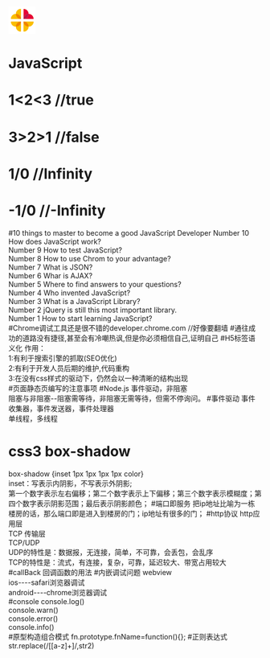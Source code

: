 ![img](https://github.com/studendzhoujun/abc/blob/master/src/images/loading-1.gif)
# JavaScript
# 1<2<3 //true
# 3>2>1 //false
# 1/0   //Infinity
# -1/0  //-Infinity
#10 things to master to become a good JavaScript Developer
Number 10 How does JavaScript work?<br/>
Number 9 How to test JavaScript?<br/>
Number 8 How to use Chrom to your advantage?<br/>
Number 7 What is JSON?<br/>
Number 6 Whar is AJAX?<br/>
Number 5 Where to find answers to your questions?<br/>
Number 4 Who invented JavaScript?<br/>
Number 3 What is a JavaScript Library?<br/>
Number 2 jQuery is still this most important library.<br/>
Number 1 How to start learning JavaScript?<br/>
#Chrome调试工具还是很不错的developer.chrome.com
//好像要翻墙
#通往成功的道路没有捷径,甚至会有冷嘲热讽,但是你必须相信自己,证明自己
#H5标签语义化
作用：<br/>
1:有利于搜索引擎的抓取(SEO优化)<br/>
2:有利于开发人员后期的维护,代码重构<br/>
3:在没有css样式的驱动下，仍然会以一种清晰的结构出现<br/>
#页面静态页编写的注意事项
#Node.js
事件驱动，非阻塞<br/>
阻塞与非阻塞--阻塞需等待，非阻塞无需等待，但需不停询问。
#事件驱动
事件收集器，事件发送器，事件处理器<br/>
单线程，多线程
# css3 box-shadow
box-shadow {inset 1px 1px 1px 1px color}<br/>
inset：写表示内阴影，不写表示外阴影;<br/>
第一个数字表示左右偏移；第二个数字表示上下偏移；第三个数字表示模糊度；第四个数字表示阴影范围；最后表示阴影颜色；
#端口即服务
把ip地址比喻为一栋楼房的话，那么端口即是进入到楼房的门；ip地址有很多的门；
#http协议
http应用层<br/>
TCP 传输层<br/>
TCP/UDP<br/>
UDP的特性是：数据报，无连接，简单，不可靠，会丢包，会乱序<br/>
TCP的特性是：流式，有连接，复杂，可靠，延迟较大、带宽占用较大<br/>
#callBack
回调函数的用法
#内嵌调试问题
webview<br/>
ios----safari浏览器调试<br/>
android----chrome浏览器调试<br/>
#console
console.log()<br/>
console.warn()<br/>
console.error()<br/>
console.info()<br/>
#原型构造组合模式
fn.prototype.fnName=function(){};
#正则表达式
str.replace(/\[[a-z]+\]/,str2)
